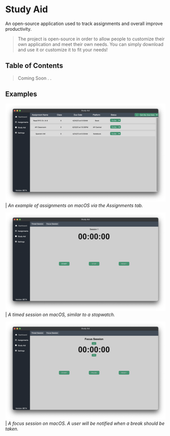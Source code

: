 # Study Aid
An open-source application used to track assignments and overall improve productivity.
> The project is open-source in order to allow people to customize their own application and meet their own needs. You can simply download and use it or customize it to fit your needs!

## Table of Contents
> Coming Soon . .

## Examples

![](examples/assignments.png)
| _An example of assignments on macOS via the Assignments tab._

![](examples/timed_session.png)
| _A timed session on macOS, similar to a stopwatch._

![](examples/focus_session.png)
| _A focus session on macOS. A user will be notified when a break should be taken._
